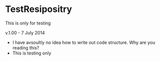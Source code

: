 TestResipositry
===============

This is only for testing

v.1.00 - 7 July 2014

- I have avsoultly no idea how to write out code structure. Why are you reading this?
- This is testing only
